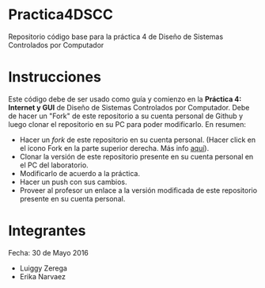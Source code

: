# Practica4DSCC
Repositorio código base para la práctica 4 de Diseño de Sistemas Controlados por Computador

# Instrucciones
Este código debe de ser usado como guía y comienzo en la **Práctica 4: Internet y GUI** de Diseño de Sistemas Controlados por Computador. Debe de hacer un "Fork" de este repositorio a su cuenta personal de Github y luego clonar el repositorio en su PC para poder modificarlo. En resumen:
* Hacer un *fork* de este repositorio en su cuenta personal. (Hacer click en el icono Fork en la parte superior derecha. Más info [aquí](https://help.github.com/articles/fork-a-repo/)). 
* Clonar la versión de este repositorio presente en su cuenta personal en el PC del laboratorio.
* Modificarlo de acuerdo a la práctica.
* Hacer un push con sus cambios.
* Proveer al profesor un enlace a la versión modificada de este repositorio presente en su cuenta personal.

# Integrantes
Fecha: 30 de Mayo 2016

- Luiggy Zerega 
- Erika Narvaez
